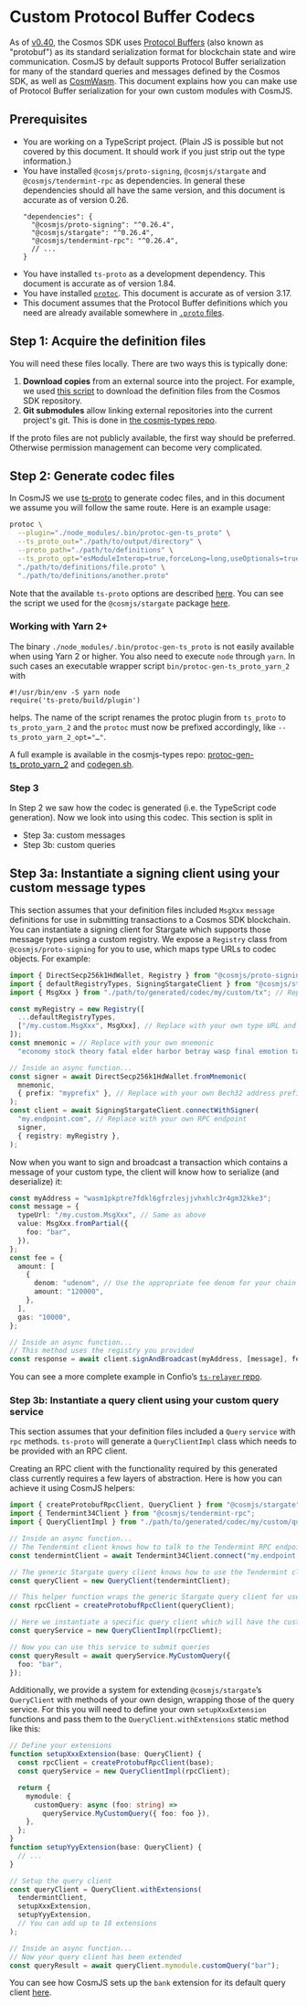 # Custom Protocol Buffer Codecs

As of [v0.40](https://github.com/cosmos/cosmos-sdk/releases/tag/v0.40.0), the
Cosmos SDK uses
[Protocol Buffers](https://developers.google.com/protocol-buffers) (also known
as "protobuf") as its standard serialization format for blockchain state and
wire communication. CosmJS by default supports Protocol Buffer serialization for
many of the standard queries and messages defined by the Cosmos SDK, as well as
[CosmWasm](https://github.com/CosmWasm/wasmd). This document explains how you
can make use of Protocol Buffer serialization for your own custom modules with
CosmJS.

## Prerequisites

- You are working on a TypeScript project. (Plain JS is possible but not covered
  by this document. It should work if you just strip out the type information.)
- You have installed `@cosmjs/proto-signing`, `@cosmjs/stargate` and
  `@cosmjs/tendermint-rpc` as dependencies. In general these dependencies should
  all have the same version, and this document is accurate as of version 0.26.
  ```
  "dependencies": {
    "@cosmjs/proto-signing": "^0.26.4",
    "@cosmjs/stargate": "^0.26.4",
    "@cosmjs/tendermint-rpc": "^0.26.4",
    // ...
  }
  ```
- You have installed `ts-proto` as a development dependency. This document is
  accurate as of version 1.84.
- You have installed [`protoc`](https://github.com/protocolbuffers/protobuf).
  This document is accurate as of version 3.17.
- This document assumes that the Protocol Buffer definitions which you need are
  already available somewhere in
  [`.proto` files](https://developers.google.com/protocol-buffers/docs/proto).

## Step 1: Acquire the definition files

You will need these files locally. There are two ways this is typically done:

1. **Download copies** from an external source into the project. For example, we
   used
   [this script](https://github.com/cosmos/cosmjs/blob/v0.25.6/packages/stargate/scripts/get-proto.sh)
   to download the definition files from the Cosmos SDK repository.
2. **Git submodules** allow linking external repositories into the current
   project's git. This is done in
   [the cosmjs-types repo](https://github.com/confio/cosmjs-types).

If the proto files are not publicly available, the first way should be
preferred. Otherwise permission management can become very complicated.

## Step 2: Generate codec files

In CosmJS we use [ts-proto](https://github.com/stephenh/ts-proto) to generate
codec files, and in this document we assume you will follow the same route. Here
is an example usage:

```sh
protoc \
  --plugin="./node_modules/.bin/protoc-gen-ts_proto" \
  --ts_proto_out="./path/to/output/directory" \
  --proto_path="./path/to/definitions" \
  --ts_proto_opt="esModuleInterop=true,forceLong=long,useOptionals=true" \
  "./path/to/definitions/file.proto" \
  "./path/to/definitions/another.proto"
```

Note that the available `ts-proto` options are described
[here](https://github.com/stephenh/ts-proto#supported-options). You can see the
script we used for the `@cosmjs/stargate` package
[here](https://github.com/cosmos/cosmjs/blob/v0.25.6/packages/stargate/scripts/define-proto.sh).

### Working with Yarn 2+

The binary `./node_modules/.bin/protoc-gen-ts_proto` is not easily available
when using Yarn 2 or higher. You also need to execute `node` through `yarn`. In
such cases an executable wrapper script `bin/protoc-gen-ts_proto_yarn_2` with

```
#!/usr/bin/env -S yarn node
require('ts-proto/build/plugin')
```

helps. The name of the script renames the protoc plugin from `ts_proto` to
`ts_proto_yarn_2` and the `protoc` must now be prefixed accordingly, like
`--ts_proto_yarn_2_opt="…"`.

A full example is available in the cosmjs-types repo:
[protoc-gen-ts_proto_yarn_2](https://github.com/confio/cosmjs-types/blob/v0.2.1/bin/protoc-gen-ts_proto_yarn_2)
and
[codegen.sh](https://github.com/confio/cosmjs-types/blob/v0.2.1/scripts/codegen.sh).

### Step 3

In Step 2 we saw how the codec is generated (i.e. the TypeScript code
generation). Now we look into using this codec. This section is split in

- Step 3a: custom messages
- Step 3b: custom queries

## Step 3a: Instantiate a signing client using your custom message types

This section assumes that your definition files included `MsgXxx` `message`
definitions for use in submitting transactions to a Cosmos SDK blockchain. You
can instantiate a signing client for Stargate which supports those message types
using a custom registry. We expose a `Registry` class from
`@cosmjs/proto-signing` for you to use, which maps type URLs to codec objects.
For example:

```ts
import { DirectSecp256k1HdWallet, Registry } from "@cosmjs/proto-signing";
import { defaultRegistryTypes, SigningStargateClient } from "@cosmjs/stargate";
import { MsgXxx } from "./path/to/generated/codec/my/custom/tx"; // Replace with your own Msg import

const myRegistry = new Registry([
  ...defaultRegistryTypes,
  ["/my.custom.MsgXxx", MsgXxx], // Replace with your own type URL and Msg class
]);
const mnemonic = // Replace with your own mnemonic
  "economy stock theory fatal elder harbor betray wasp final emotion task crumble siren bottom lizard educate guess current outdoor pair theory focus wife stone";

// Inside an async function...
const signer = await DirectSecp256k1HdWallet.fromMnemonic(
  mnemonic,
  { prefix: "myprefix" }, // Replace with your own Bech32 address prefix
);
const client = await SigningStargateClient.connectWithSigner(
  "my.endpoint.com", // Replace with your own RPC endpoint
  signer,
  { registry: myRegistry },
);
```

Now when you want to sign and broadcast a transaction which contains a message
of your custom type, the client will know how to serialize (and deserialize) it:

```ts
const myAddress = "wasm1pkptre7fdkl6gfrzlesjjvhxhlc3r4gm32kke3";
const message = {
  typeUrl: "/my.custom.MsgXxx", // Same as above
  value: MsgXxx.fromPartial({
    foo: "bar",
  }),
};
const fee = {
  amount: [
    {
      denom: "udenom", // Use the appropriate fee denom for your chain
      amount: "120000",
    },
  ],
  gas: "10000",
};

// Inside an async function...
// This method uses the registry you provided
const response = await client.signAndBroadcast(myAddress, [message], fee);
```

You can see a more complete example in Confio’s
[`ts-relayer` repo](https://github.com/confio/ts-relayer/blob/v0.3.1/src/lib/ibcclient.ts).

### Step 3b: Instantiate a query client using your custom query service

This section assumes that your definition files included a `Query` `service`
with `rpc` methods. `ts-proto` will generate a `QueryClientImpl` class which
needs to be provided with an RPC client.

Creating an RPC client with the functionality required by this generated class
currently requires a few layers of abstraction. Here is how you can achieve it
using CosmJS helpers:

```ts
import { createProtobufRpcClient, QueryClient } from "@cosmjs/stargate";
import { Tendermint34Client } from "@cosmjs/tendermint-rpc";
import { QueryClientImpl } from "./path/to/generated/codec/my/custom/query";

// Inside an async function...
// The Tendermint client knows how to talk to the Tendermint RPC endpoint
const tendermintClient = await Tendermint34Client.connect("my.endpoint.com");

// The generic Stargate query client knows how to use the Tendermint client to submit unverified ABCI queries
const queryClient = new QueryClient(tendermintClient);

// This helper function wraps the generic Stargate query client for use by the specific generated query client
const rpcClient = createProtobufRpcClient(queryClient);

// Here we instantiate a specific query client which will have the custom methods defined in the .proto file
const queryService = new QueryClientImpl(rpcClient);

// Now you can use this service to submit queries
const queryResult = await queryService.MyCustomQuery({
  foo: "bar",
});
```

Additionally, we provide a system for extending `@cosmjs/stargate`’s
`QueryClient` with methods of your own design, wrapping those of the query
service. For this you will need to define your own `setupXxxExtension` functions
and pass them to the `QueryClient.withExtensions` static method like this:

```ts
// Define your extensions
function setupXxxExtension(base: QueryClient) {
  const rpcClient = createProtobufRpcClient(base);
  const queryService = new QueryClientImpl(rpcClient);

  return {
    mymodule: {
      customQuery: async (foo: string) =>
        queryService.MyCustomQuery({ foo: foo }),
    },
  };
}
function setupYyyExtension(base: QueryClient) {
  // ...
}

// Setup the query client
const queryClient = QueryClient.withExtensions(
  tendermintClient,
  setupXxxExtension,
  setupYyyExtension,
  // You can add up to 18 extensions
);

// Inside an async function...
// Now your query client has been extended
const queryResult = await queryClient.mymodule.customQuery("bar");
```

You can see how CosmJS sets up the `bank` extension for its default query client
[here](https://github.com/cosmos/cosmjs/blob/v0.26.4/packages/stargate/src/queries/bank.ts).
